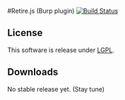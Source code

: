 #Retire.js (Burp plugin) [![Build Status](https://travis-ci.org/h3xstream/burp-retire-js.png)](https://travis-ci.org/h3xstream/burp-retire-js)

## License

This software is release under [LGPL](http://www.gnu.org/licenses/lgpl.html).

## Downloads

No stable release yet. (Stay tune)
